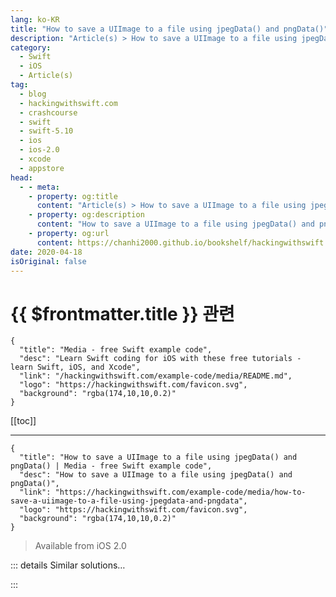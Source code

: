 ```yaml
---
lang: ko-KR
title: "How to save a UIImage to a file using jpegData() and pngData()"
description: "Article(s) > How to save a UIImage to a file using jpegData() and pngData()"
category:
  - Swift
  - iOS
  - Article(s)
tag: 
  - blog
  - hackingwithswift.com
  - crashcourse
  - swift
  - swift-5.10
  - ios
  - ios-2.0
  - xcode
  - appstore
head:
  - - meta:
    - property: og:title
      content: "Article(s) > How to save a UIImage to a file using jpegData() and pngData()"
    - property: og:description
      content: "How to save a UIImage to a file using jpegData() and pngData()"
    - property: og:url
      content: https://chanhi2000.github.io/bookshelf/hackingwithswift.com/example-code/media/how-to-save-a-uiimage-to-a-file-using-jpegdata-and-pngdata.html
date: 2020-04-18
isOriginal: false
---
```


# {{ $frontmatter.title }} 관련

```component VPCard
{
  "title": "Media - free Swift example code",
  "desc": "Learn Swift coding for iOS with these free tutorials - learn Swift, iOS, and Xcode",
  "link": "/hackingwithswift.com/example-code/media/README.md",
  "logo": "https://hackingwithswift.com/favicon.svg",
  "background": "rgba(174,10,10,0.2)"
}
```

[[toc]]

---

```component VPCard
{
  "title": "How to save a UIImage to a file using jpegData() and pngData() | Media - free Swift example code",
  "desc": "How to save a UIImage to a file using jpegData() and pngData()",
  "link": "https://hackingwithswift.com/example-code/media/how-to-save-a-uiimage-to-a-file-using-jpegdata-and-pngdata",
  "logo": "https://hackingwithswift.com/favicon.svg",
  "background": "rgba(174,10,10,0.2)"
}
```

> Available from iOS 2.0

<!-- TODO: 작성 -->

<!-- 
If you've generated an image using Core Graphics, or perhaps rendered part of your layout, you might want to save that out as either a PNG or a JPEG. Both are easy thanks to two methods: `pngData()` and `jpegData()`, both of which convert a `UIImage` into a `Data` instance you can write out.

Here's an example:

```swift
if let image = UIImage(named: "example.png") {
    if let data = image.pngData() {
        let filename = getDocumentsDirectory().appendingPathComponent("copy.png")
        try? data.write(to: filename)
    }
}
```

That call to `getDocumentsDirectory()` is a little helper function I include in most of my projects, because it makes it easy to locate the user's documents directory where you can save app files. Here it is:

```swift
func getDocumentsDirectory() -> URL {
    let paths = FileManager.default.urls(for: .documentDirectory, in: .userDomainMask)
    return paths[0]
}
```

If you want to save your image as a JPEG rather than a PNG, use this code instead:

```swift
if let image = UIImage(named: "example.jpg") {
    if let data = image.jpegData(compressionQuality: 0.8) {
        let filename = getDocumentsDirectory().appendingPathComponent("copy.png")
        try? data.write(to: filename)
    }
}
```

The parameter to `jpegData()` is a float that represents JPEG quality, where 1.0 is highest and 0.0 is lowest.

-->

::: details Similar solutions…

<!--
/quick-start/swiftui/swiftui-tips-and-tricks">SwiftUI tips and tricks 
/quick-start/swiftui/all-swiftui-property-wrappers-explained-and-compared">All SwiftUI property wrappers explained and compared 
/example-code/uikit/how-to-create-live-playgrounds-in-xcode">How to create live playgrounds in Xcode 
/example-code/games/how-to-create-a-random-terrain-tile-map-using-sktilemapnode-and-gkperlinnoisesource">How to create a random terrain tile map using SKTileMapNode and GKPerlinNoiseSource 
/example-code/strings/how-to-save-a-string-to-a-file-on-disk-with-writeto">How to save a string to a file on disk with write(to:)</a>
-->

:::

